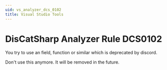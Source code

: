 ```yaml
---
uid: vs_analyzer_dcs_0102
title: Visual Studio Tools
---
```


# DisCatSharp Analyzer Rule DCS0102

You try to use an field, function or similar which is deprecated by discord.

Don't use this anymore. It will be removed in the future.
